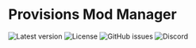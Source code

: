 # Provisions Mod Manager

![Latest version](https://img.shields.io/github/v/release/NicholasDJM/Provisions-Mod-Manager?label=Version) ![License](https://img.shields.io/github/license/NicholasDJM/Provisions-Mod-Manager?label=License) ![GitHub issues](https://img.shields.io/github/issues-raw/NicholasDJM/Provisions-Mod-Manager) ![Discord](https://discord.com/api/guilds/1098794683183927366/widget.png)

